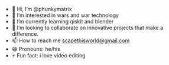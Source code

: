 - 👋 Hi, I’m @phunkymatrix
- 👀 I’m interested in wars and war technology 
- 🌱 I’m currently learning qiskit and blender 
- 💞️ I’m looking to collaborate on innovative projects that make a difference.
- 📫 How to reach me  scapethisworld@gmail.com
- 😄 Pronouns: he/his
- ⚡ Fun fact: i love video editing

<!---
phunkymatrix/phunkymatrix is a ✨ special ✨ repository because its `README.md` (this file) appears on your GitHub profile.
You can click the Preview link to take a look at your changes.
--->
